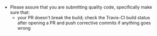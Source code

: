 * Please assure that you are submitting quality code, specifically make sure that:
  * your PR doesn't break the build; check the Travis-CI build status after opening a PR and push corrective commits if anything goes wrong
